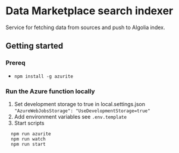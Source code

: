 # Data Marketplace search indexer

Service for fetching data from sources and push to Algolia index.

## Getting started

### Prereq

- `npm install -g azurite`

### Run the Azure function locally

1. Set development storage to true in local.settings.json `"AzureWebJobsStorage": "UseDevelopmentStorage=true"`
2. Add environment variables see `.env.template`
3. Start scripts

```
  npm run azurite
  npm run watch
  npm run start
```
